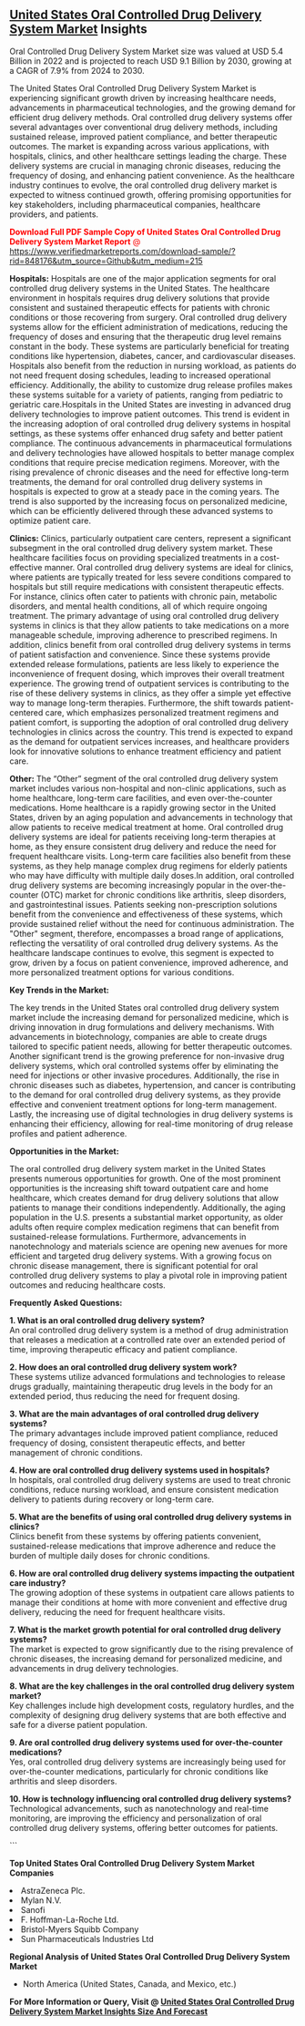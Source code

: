 <h2><a href="https://www.verifiedmarketreports.com/download-sample/?rid=848176&amp;utm_source=Github&amp;utm_medium=215" target="_blank">United States Oral Controlled Drug Delivery System Market</a> Insights</h2><p>Oral Controlled Drug Delivery System Market size was valued at USD 5.4 Billion in 2022 and is projected to reach USD 9.1 Billion by 2030, growing at a CAGR of 7.9% from 2024 to 2030.</p><p><p>The United States Oral Controlled Drug Delivery System Market is experiencing significant growth driven by increasing healthcare needs, advancements in pharmaceutical technologies, and the growing demand for efficient drug delivery methods. Oral controlled drug delivery systems offer several advantages over conventional drug delivery methods, including sustained release, improved patient compliance, and better therapeutic outcomes. The market is expanding across various applications, with hospitals, clinics, and other healthcare settings leading the charge. These delivery systems are crucial in managing chronic diseases, reducing the frequency of dosing, and enhancing patient convenience. As the healthcare industry continues to evolve, the oral controlled drug delivery market is expected to witness continued growth, offering promising opportunities for key stakeholders, including pharmaceutical companies, healthcare providers, and patients. <p><span class=""><span style="color: #ff0000;"><strong>Download Full PDF Sample Copy of United States Oral Controlled Drug Delivery System Market Report</strong> @ </span><a href="https://www.verifiedmarketreports.com/download-sample/?rid=848176&amp;utm_source=Github&amp;utm_medium=215" target="_blank">https://www.verifiedmarketreports.com/download-sample/?rid=848176&amp;utm_source=Github&amp;utm_medium=215</a></span></p></p><p><strong>Hospitals:</strong> Hospitals are one of the major application segments for oral controlled drug delivery systems in the United States. The healthcare environment in hospitals requires drug delivery solutions that provide consistent and sustained therapeutic effects for patients with chronic conditions or those recovering from surgery. Oral controlled drug delivery systems allow for the efficient administration of medications, reducing the frequency of doses and ensuring that the therapeutic drug level remains constant in the body. These systems are particularly beneficial for treating conditions like hypertension, diabetes, cancer, and cardiovascular diseases. Hospitals also benefit from the reduction in nursing workload, as patients do not need frequent dosing schedules, leading to increased operational efficiency. Additionally, the ability to customize drug release profiles makes these systems suitable for a variety of patients, ranging from pediatric to geriatric care.Hospitals in the United States are investing in advanced drug delivery technologies to improve patient outcomes. This trend is evident in the increasing adoption of oral controlled drug delivery systems in hospital settings, as these systems offer enhanced drug safety and better patient compliance. The continuous advancements in pharmaceutical formulations and delivery technologies have allowed hospitals to better manage complex conditions that require precise medication regimens. Moreover, with the rising prevalence of chronic diseases and the need for effective long-term treatments, the demand for oral controlled drug delivery systems in hospitals is expected to grow at a steady pace in the coming years. The trend is also supported by the increasing focus on personalized medicine, which can be efficiently delivered through these advanced systems to optimize patient care.</p><p><strong>Clinics:</strong> Clinics, particularly outpatient care centers, represent a significant subsegment in the oral controlled drug delivery system market. These healthcare facilities focus on providing specialized treatments in a cost-effective manner. Oral controlled drug delivery systems are ideal for clinics, where patients are typically treated for less severe conditions compared to hospitals but still require medications with consistent therapeutic effects. For instance, clinics often cater to patients with chronic pain, metabolic disorders, and mental health conditions, all of which require ongoing treatment. The primary advantage of using oral controlled drug delivery systems in clinics is that they allow patients to take medications on a more manageable schedule, improving adherence to prescribed regimens. In addition, clinics benefit from oral controlled drug delivery systems in terms of patient satisfaction and convenience. Since these systems provide extended release formulations, patients are less likely to experience the inconvenience of frequent dosing, which improves their overall treatment experience. The growing trend of outpatient services is contributing to the rise of these delivery systems in clinics, as they offer a simple yet effective way to manage long-term therapies. Furthermore, the shift towards patient-centered care, which emphasizes personalized treatment regimens and patient comfort, is supporting the adoption of oral controlled drug delivery technologies in clinics across the country. This trend is expected to expand as the demand for outpatient services increases, and healthcare providers look for innovative solutions to enhance treatment efficiency and patient care.</p><p><strong>Other:</strong> The “Other” segment of the oral controlled drug delivery system market includes various non-hospital and non-clinic applications, such as home healthcare, long-term care facilities, and even over-the-counter medications. Home healthcare is a rapidly growing sector in the United States, driven by an aging population and advancements in technology that allow patients to receive medical treatment at home. Oral controlled drug delivery systems are ideal for patients receiving long-term therapies at home, as they ensure consistent drug delivery and reduce the need for frequent healthcare visits. Long-term care facilities also benefit from these systems, as they help manage complex drug regimens for elderly patients who may have difficulty with multiple daily doses.In addition, oral controlled drug delivery systems are becoming increasingly popular in the over-the-counter (OTC) market for chronic conditions like arthritis, sleep disorders, and gastrointestinal issues. Patients seeking non-prescription solutions benefit from the convenience and effectiveness of these systems, which provide sustained relief without the need for continuous administration. The "Other" segment, therefore, encompasses a broad range of applications, reflecting the versatility of oral controlled drug delivery systems. As the healthcare landscape continues to evolve, this segment is expected to grow, driven by a focus on patient convenience, improved adherence, and more personalized treatment options for various conditions.</p><p><strong>Key Trends in the Market:</strong></p><p>The key trends in the United States oral controlled drug delivery system market include the increasing demand for personalized medicine, which is driving innovation in drug formulations and delivery mechanisms. With advancements in biotechnology, companies are able to create drugs tailored to specific patient needs, allowing for better therapeutic outcomes. Another significant trend is the growing preference for non-invasive drug delivery systems, which oral controlled systems offer by eliminating the need for injections or other invasive procedures. Additionally, the rise in chronic diseases such as diabetes, hypertension, and cancer is contributing to the demand for oral controlled drug delivery systems, as they provide effective and convenient treatment options for long-term management. Lastly, the increasing use of digital technologies in drug delivery systems is enhancing their efficiency, allowing for real-time monitoring of drug release profiles and patient adherence.</p><p><strong>Opportunities in the Market:</strong></p><p>The oral controlled drug delivery system market in the United States presents numerous opportunities for growth. One of the most prominent opportunities is the increasing shift toward outpatient care and home healthcare, which creates demand for drug delivery solutions that allow patients to manage their conditions independently. Additionally, the aging population in the U.S. presents a substantial market opportunity, as older adults often require complex medication regimens that can benefit from sustained-release formulations. Furthermore, advancements in nanotechnology and materials science are opening new avenues for more efficient and targeted drug delivery systems. With a growing focus on chronic disease management, there is significant potential for oral controlled drug delivery systems to play a pivotal role in improving patient outcomes and reducing healthcare costs.</p><p><strong>Frequently Asked Questions:</strong></p><p><strong>1. What is an oral controlled drug delivery system?</strong><br>An oral controlled drug delivery system is a method of drug administration that releases a medication at a controlled rate over an extended period of time, improving therapeutic efficacy and patient compliance.</p><p><strong>2. How does an oral controlled drug delivery system work?</strong><br>These systems utilize advanced formulations and technologies to release drugs gradually, maintaining therapeutic drug levels in the body for an extended period, thus reducing the need for frequent dosing.</p><p><strong>3. What are the main advantages of oral controlled drug delivery systems?</strong><br>The primary advantages include improved patient compliance, reduced frequency of dosing, consistent therapeutic effects, and better management of chronic conditions.</p><p><strong>4. How are oral controlled drug delivery systems used in hospitals?</strong><br>In hospitals, oral controlled drug delivery systems are used to treat chronic conditions, reduce nursing workload, and ensure consistent medication delivery to patients during recovery or long-term care.</p><p><strong>5. What are the benefits of using oral controlled drug delivery systems in clinics?</strong><br>Clinics benefit from these systems by offering patients convenient, sustained-release medications that improve adherence and reduce the burden of multiple daily doses for chronic conditions.</p><p><strong>6. How are oral controlled drug delivery systems impacting the outpatient care industry?</strong><br>The growing adoption of these systems in outpatient care allows patients to manage their conditions at home with more convenient and effective drug delivery, reducing the need for frequent healthcare visits.</p><p><strong>7. What is the market growth potential for oral controlled drug delivery systems?</strong><br>The market is expected to grow significantly due to the rising prevalence of chronic diseases, the increasing demand for personalized medicine, and advancements in drug delivery technologies.</p><p><strong>8. What are the key challenges in the oral controlled drug delivery system market?</strong><br>Key challenges include high development costs, regulatory hurdles, and the complexity of designing drug delivery systems that are both effective and safe for a diverse patient population.</p><p><strong>9. Are oral controlled drug delivery systems used for over-the-counter medications?</strong><br>Yes, oral controlled drug delivery systems are increasingly being used for over-the-counter medications, particularly for chronic conditions like arthritis and sleep disorders.</p><p><strong>10. How is technology influencing oral controlled drug delivery systems?</strong><br>Technological advancements, such as nanotechnology and real-time monitoring, are improving the efficiency and personalization of oral controlled drug delivery systems, offering better outcomes for patients.</p>```</p><p><strong>Top United States Oral Controlled Drug Delivery System Market Companies</strong></p><div data-test-id=""><p><li>AstraZeneca Plc.</li><li> Mylan N.V.</li><li> Sanofi</li><li> F. Hoffman-La-Roche Ltd.</li><li> Bristol-Myers Squibb Company</li><li> Sun Pharmaceuticals Industries Ltd</li></p><div><strong>Regional Analysis of&nbsp;United States Oral Controlled Drug Delivery System Market</strong></div><ul><li dir="ltr"><p dir="ltr">North America&nbsp;(United States, Canada, and Mexico, etc.)</p></li></ul><p><strong>For More Information or Query, Visit @&nbsp;</strong><strong><a href="https://www.verifiedmarketreports.com/product/oral-controlled-drug-delivery-system-market/?utm_source=Github&amp;utm_medium=215" target="_blank">United States Oral Controlled Drug Delivery System Market Insights Size And Forecast</a></strong></p></div>
